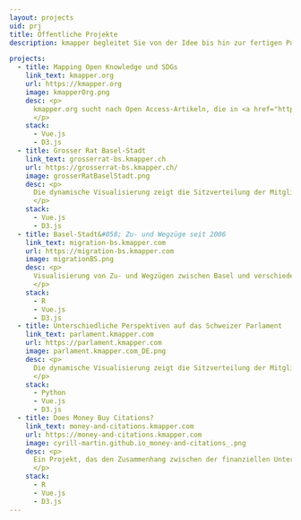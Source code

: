 ```yaml
---
layout: projects
uid: prj
title: Öffentliche Projekte
description: kmapper begleitet Sie von der Idee bis hin zur fertigen Publikation

projects:
  - title: Mapping Open Knowledge und SDGs
    link_text: kmapper.org
    url: https://kmapper.org
    image: kmapperOrg.png
    desc: <p>
      kmapper.org sucht nach Open Access-Artikeln, die in <a href="https://openalex.org/" target="_blank">OpenAlex</a> indexiert sind, und visualisiert die Ergebnisse nach ihrer Relevanz für die globalen Ziele der Nachhaltigkeit (SDGs) und ihrer Forschungsfelder.
      </p>
    stack:
      - Vue.js
      - D3.js
  - title: Grosser Rat Basel-Stadt
    link_text: grosserrat-bs.kmapper.ch
    url: https://grosserrat-bs.kmapper.ch/
    image: grosserRatBaselStadt.png
    desc: <p>
      Die dynamische Visualisierung zeigt die Sitzverteilung der Mitglieder des Grossen Rates Basel-Stadt in Relation zu einem zusätzlich wählbaren Merkmal.
      </p>
    stack:
      - Vue.js
      - D3.js
  - title: Basel-Stadt&#058; Zu- und Wegzüge seit 2006
    link_text: migration-bs.kmapper.com
    url: https://migration-bs.kmapper.com
    image: migrationBS.png
    desc: <p>
      Visualisierung von Zu- und Wegzügen zwischen Basel und verschiedenen Teilen der Welt.
      </p>
    stack:
      - R
      - Vue.js
      - D3.js
  - title: Unterschiedliche Perspektiven auf das Schweizer Parlament
    link_text: parlament.kmapper.com
    url: https://parlament.kmapper.com
    image: parlament.kmapper.com_DE.png
    desc: <p>
      Die dynamische Visualisierung zeigt die Sitzverteilung der Mitglieder des Schweizer Parlaments in Relation zu einem zusätzlich wählbaren Merkmal.
      </p>
    stack:
      - Python
      - Vue.js
      - D3.js
  - title: Does Money Buy Citations?
    link_text: money-and-citations.kmapper.com
    url: https://money-and-citations.kmapper.com
    image: cyrill-martin.github.io_money-and-citations_.png
    desc: <p>
      Ein Projekt, das den Zusammenhang zwischen der finanziellen Unterstützung, die biomedizinische Forschungsprojekte erhalten, und der Anzahl der Zitierungen, welche deren Publikationen erzielen, untersucht.
      </p>
    stack:
      - R
      - Vue.js
      - D3.js
---
```

